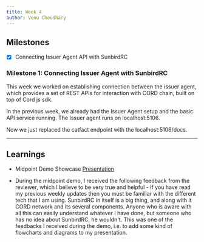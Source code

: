 ```yaml
---
title: Week 4
author: Venu Choudhary
---
```


## Milestones

- [x] Connecting Issuer Agent API with SunbirdRC

### Milestone 1: Connecting Issuer Agent with SunbirdRC

This week we worked on establishing connection between the issuer agent, which provides a set of REST APIs for interaction with CORD chain, built on top of Cord js sdk.

In the previous week, we already had the Issuer Agent setup and the basic API service running. The Issuer agent runs on 
localhost:5106. 

Now we just replaced the catfact endpoint with the localhost:5106/docs.


---


## Learnings

- Midpoint Demo Showcase [Presentation](https://docs.google.com/presentation/d/1YYA5ef78ygiHWlEz7mA0yPdNQGWE4bwn/edit?usp=sharing&ouid=102324648589323025589&rtpof=true&sd=true)

- During the midpoint demo, I received the following feedback from the reviewer, which I believe to be very true and helpful - If you have read my previous weekly updates then you must be familiar with the different tech that I am using. SunbirdRC in itself is a big thing, and along with it CORD network and its several components. Anyone who is aware with all this can easily understand whatever I have done, but someone who has no idea about SunbirdRC, he wouldn't. This was one of the feedbacks I received during the demo, i.e. to add some kind of flowcharts and diagrams to my presentation. 